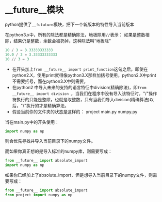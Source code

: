 # \__future\__模块

python提供了`__fututure`模块，把下一个新版本的特性导入当前版本

在python3.x中，所有的除法都是精确除法，地板除用`//`表示：
如果是整数相除，结果仍是整数，余数会被扔掉，这种除法叫“地板除”
```python
10 / 3 = 3.33333333333
10.0 / 3 = 3.33333333333
10 // 3 = 3
```

- 在开头加上`from __future__ import print_function`这句之后，即使在python2.X，使用print就得像python3.X那样加括号使用。python2.X中print不需要括号，而在python3.X中则需要。
- 在python2 中导入未来的支持的语言特征中division(精确除法)，即`from __future__ import division `，当我们在程序中没有导入该特征时，"/"操作符执行的只能是整除，也就是取整数，只有当我们导入division(精确算法)以后，"/"执行的才是精确算法。
- 假设当前你的文件夹的状态是这样的：
project
	main.py
	numpy.py

当在main.py中的开头使用：
```python
import numpy as np
```
则会优先寻找并导入当前目录下的numpy文件。

而如果你真正想的是导入标准的numpy库，则需要写成：
```python
from __future__ import absolute_import
import numpy as np
```
如果你已经加上了absolute_import，但是想导入当前目录下的numpy文件，则需要写成：
```python
from __future__ import absolute_import
from project import numpy as np
```

